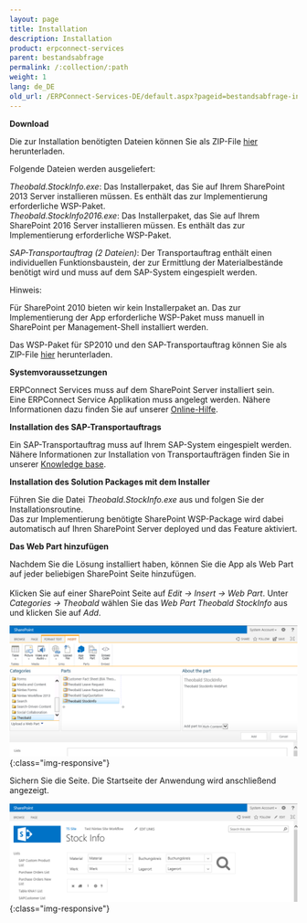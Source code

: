 ```yaml
---
layout: page
title: Installation
description: Installation
product: erpconnect-services
parent: bestandsabfrage
permalink: /:collection/:path
weight: 1
lang: de_DE
old_url: /ERPConnect-Services-DE/default.aspx?pageid=bestandsabfrage-install
---
```


**Download**

Die zur Installation benötigten Dateien können Sie als ZIP-File [hier](https://my.theobald-software.com/files/ECS/Theobald.StockInfo.zip) herunterladen.

Folgende Dateien werden ausgeliefert: 

*Theobald.StockInfo.exe*: Das Installerpaket, das Sie auf Ihrem SharePoint 2013 Server installieren müssen. Es enthält das zur Implementierung erforderliche WSP-Paket.  <br>
*Theobald.StockInfo2016.exe*: Das Installerpaket, das Sie auf Ihrem SharePoint 2016 Server installieren müssen. Es enthält das zur Implementierung erforderliche WSP-Paket.  
  
*SAP-Transportauftrag (2 Dateien)*: Der Transportauftrag enthält einen individuellen Funktionsbaustein, der zur Ermittlung der Materialbestände benötigt wird und muss auf dem SAP-System eingespielt werden.  


Hinweis: 

Für SharePoint 2010 bieten wir kein Installerpaket an. Das zur Implementierung der App erforderliche WSP-Paket muss manuell in SharePoint per Management-Shell installiert werden. 

Das WSP-Paket für SP2010 und den SAP-Transportauftrag können Sie als ZIP-File [hier](https://my.theobald-software.com/files/ECS/Theobald.StockInfoSP2010.zip) herunterladen.  


**Systemvoraussetzungen** 

ERPConnect Services muss auf dem SharePoint Server installiert sein.<br>
Eine ERPConnect Service Applikation muss angelegt werden. Nähere Informationen dazu finden Sie auf unserer [Online-Hilfe](../../ecs-de/ecs-runtime/ecs-konfiguration/ecs-application-anlegen).   



**Installation des SAP-Transportauftrags**

Ein SAP-Transportauftrag muss auf Ihrem SAP-System eingespielt werden. Nähere Informationen zur Installation von Transportaufträgen finden Sie in unserer [Knowledge base](https://my.theobald-software.com/index.php?/Knowledgebase/Article/View/68/0/how-to-import-an-sap-transport-request-with-the-transport-management-system-stms).


**Installation des Solution Packages mit dem Installer**

Führen Sie die Datei *Theobald.StockInfo.exe* aus und folgen Sie der Installationsroutine.<br> 
Das zur Implementierung benötigte SharePoint WSP-Package wird dabei automatisch auf Ihren SharePoint Server deployed und das Feature aktiviert. 


**Das Web Part hinzufügen** 

Nachdem Sie die Lösung installiert haben, können Sie die App als Web Part auf jeder beliebigen SharePoint Seite hinzufügen. <br>  
Klicken Sie auf einer SharePoint Seite auf *Edit -> Insert -> Web Part*. Unter *Categories -> Theobald*  wählen Sie das *Web Part Theobald StockInfo* aus und klicken Sie auf *Add*.

![ECS-BIA-StockInfo7](/img/content/ECS-BIA-StockInfo7.png){:class="img-responsive"}

Sichern Sie die Seite. Die Startseite der Anwendung wird anschließend angezeigt. 

![ECS-BIA-StockInfo8](/img/content/ECS-BIA-StockInfo8.png){:class="img-responsive"}

